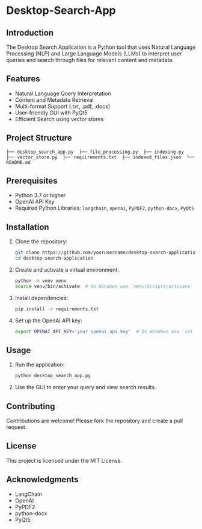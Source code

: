 # Desktop-Search-App

## Introduction
The Desktop Search Application is a Python tool that uses Natural Language Processing (NLP) and Large Language Models (LLMs) to interpret user queries and search through files for relevant content and metadata.

## Features
- Natural Language Query Interpretation
- Content and Metadata Retrieval
- Multi-format Support (.txt, .pdf, .docx)
- User-friendly GUI with PyQt5
- Efficient Search using vector stores

## Project Structure
`
├── desktop_search_app.py 
├── file_processing.py 
├── indexing.py 
├── vector_store.py 
├── requirements.txt 
├── indexed_files.json 
└── README.md
`


## Prerequisites
- Python 3.7 or higher
- OpenAI API Key
- Required Python Libraries: `langchain`, `openai`, `PyPDF2`, `python-docx`, `PyQt5`

## Installation
1. Clone the repository:
    ```bash
    git clone https://github.com/yourusername/desktop-search-application.git
    cd desktop-search-application
    ```

2. Create and activate a virtual environment:
    ```bash
    python -m venv venv
    source venv/bin/activate  # On Windows use `venv\Scripts\activate`
    ```

3. Install dependencies:
    ```bash
    pip install -r requirements.txt
    ```

4. Set up the OpenAI API key:
    ```bash
    export OPENAI_API_KEY='your_openai_api_key'  # On Windows use `set OPENAI_API_KEY=your_openai_api_key`
    ```

## Usage
1. Run the application:
    ```bash
    python desktop_search_app.py
    ```

2. Use the GUI to enter your query and view search results.

## Contributing
Contributions are welcome! Please fork the repository and create a pull request.

## License
This project is licensed under the MIT License.

## Acknowledgments
- LangChain
- OpenAI
- PyPDF2
- python-docx
- PyQt5
